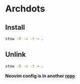 # Archdots

## Install

```bash
stow -R -v -t ~ .
```

## Unlink

```bash
stow -D -v -t ~ .
```

**Neovim config is in another [repo](https://github.com/obsqrbtz/nvim-config)**
